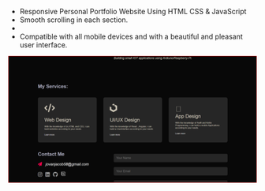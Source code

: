 
- Responsive Personal Portfolio Website Using HTML CSS & JavaScript
- Smooth scrolling in each section.
-
- Compatible with all mobile devices and with a beautiful and pleasant user interface.


![preview img](/preview.png)
